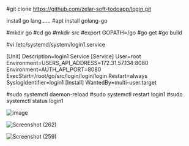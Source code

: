 #git clone https://github.com/zelar-soft-todoapp/login.git 

install go lang......
#apt install golang-go

#mkdir go
#cd go
#mkdir src
#export GOPATH=/go
#go get
#go build

#vi /etc/systemd/system/login1.service

[Unit]
Description=login1 Service
[Service]
User=root
Environment=USERS_API_ADDRESS=172.31.57.134:8080
Environment=AUTH_API_PORT=8080
ExecStart=/root/go/src/login/login/login
Restart=always
SyslogIdentifier=login1
[Install]
WantedBy=multi-user.target


#sudo systemctl daemon-reload
#sudo systemctl restart login1
#sudo systemctl status login1


![image](https://user-images.githubusercontent.com/82602260/116801066-12f2b380-ab24-11eb-9758-411f75e1d181.png)



![Screenshot (262)](https://user-images.githubusercontent.com/82602260/116848182-aeaa1f80-ac09-11eb-8cd1-d7bcd2ae0fc3.png)



![Screenshot (259)](https://user-images.githubusercontent.com/82602260/116847421-1b241f00-ac08-11eb-9a3d-776e5048a2c1.png)
